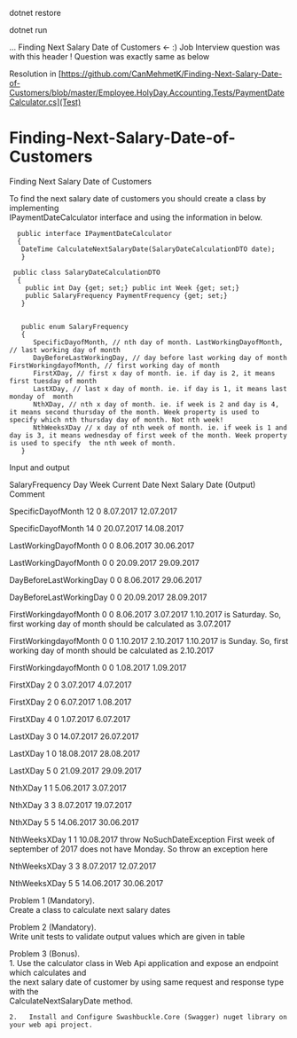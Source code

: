 dotnet restore

dotnet run

...
Finding Next Salary Date of Customers	<- :) Job Interview question was with this header ! Question was exactly same as below

Resolution in [https://github.com/CanMehmetK/Finding-Next-Salary-Date-of-Customers/blob/master/Employee.HolyDay.Accounting.Tests/PaymentDateCalculator.cs](Test)

# Finding-Next-Salary-Date-of-Customers


Finding Next Salary Date of Customers						

To find the next salary date of customers you should create a class by implementing						
IPaymentDateCalculator interface and using the information in below.						


      public interface IPaymentDateCalculator
      {
       DateTime CalculateNextSalaryDate(SalaryDateCalculationDTO date);
       }						
       
     public class SalaryDateCalculationDTO
      {
        public int Day {get; set;} public int Week {get; set;}
        public SalaryFrequency PaymentFrequency {get; set;}
       }
       
       
       public enum SalaryFrequency
       {
          SpecificDayofMonth, // nth day of month. LastWorkingDayofMonth, // last working day of month
          DayBeforeLastWorkingDay, // day before last working day of month FirstWorkingdayofMonth, // first working day of month
          FirstXDay, // first x day of month. ie. if day is 2, it means first tuesday of month
          LastXDay, // last x day of month. ie. if day is 1, it means last monday of  month
          NthXDay, // nth x day of month. ie. if week is 2 and day is 4, it means second thursday of the month. Week property is used to specify which nth thursday day of month. Not nth week!
          NthWeeksXDay // x day of nth week of month. ie. if week is 1 and day is 3, it means wednesday of first week of the month. Week property is used to specify  the nth week of month.
       }		
       
Input and output						

SalaryFrequency	Day	Week	Current Date	Next Salary Date (Output)	Comment	

SpecificDayofMonth	12	0	8.07.2017	12.07.2017		

SpecificDayofMonth	14	0	20.07.2017	14.08.2017		

LastWorkingDayofMonth	0	0	8.06.2017	30.06.2017		

LastWorkingDayofMonth	0	0	20.09.2017	29.09.2017	

DayBeforeLastWorkingDay	0	0	8.06.2017	29.06.2017		

DayBeforeLastWorkingDay	0	0	20.09.2017	28.09.2017		

FirstWorkingdayofMonth	0	0	8.06.2017	3.07.2017	1.10.2017 is Saturday. So, first working day of month should be calculated as 3.07.2017	

FirstWorkingdayofMonth	0	0	1.10.2017	2.10.2017	1.10.2017 is Sunday. So, first working day of month should be calculated as 2.10.2017	

FirstWorkingdayofMonth	0	0	1.08.2017	1.09.2017		

FirstXDay	2	0	3.07.2017	4.07.2017		

FirstXDay	2	0	6.07.2017	1.08.2017		

FirstXDay	4	0	1.07.2017	6.07.2017		

LastXDay	3	0	14.07.2017	26.07.2017		

LastXDay	1	0	18.08.2017	28.08.2017		

LastXDay	5	0	21.09.2017	29.09.2017		

NthXDay	1	1	5.06.2017	3.07.2017		

NthXDay	3	3	8.07.2017	19.07.2017		

NthXDay	5	5	14.06.2017	30.06.2017		

NthWeeksXDay	1	1	10.08.2017	throw NoSuchDateException	First week of september of 2017 does not have Monday. So throw an exception here	

NthWeeksXDay	3	3	8.07.2017	12.07.2017		

NthWeeksXDay	5	5	14.06.2017	30.06.2017		


Problem 1 (Mandatory).						
     Create a class to calculate next salary dates		
     
Problem 2 (Mandatory).						
     Write unit tests to validate output values which are given in table		
     
Problem 3 (Bonus).						
    1.   Use the calculator class in Web Api application and expose an endpoint which calculates and						
the next salary date of customer by using same request and response type with the						
CalculateNextSalaryDate method.						

    2.   Install and Configure Swashbuckle.Core (Swagger) nuget library on your web api project.						
